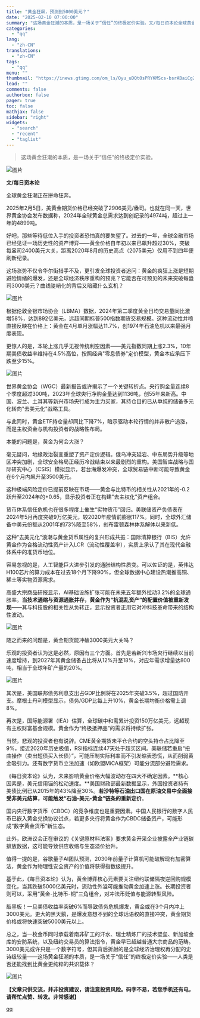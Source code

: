 ```yaml
---
title: "黄金狂飙，预测到5000美元？"
date: "2025-02-10 07:00:00"
summary: "这场黄金狂潮的本质，是一场关于“信任”的终极定价实验。文/每日资本论全球黄金狂潮正在拼命狂奔。202..."
categories:
  - "qq"
lang:
  - "zh-CN"
translations:
  - "zh-CN"
tags:
  - "qq"
menu: ""
thumbnail: "https://inews.gtimg.com/om_ls/Oyu_uDQtOsPRYKMScs-bsrABaiCgZPAXYxhG3lXBxrMq0AA_640360/0"
lead: ""
comments: false
authorbox: false
pager: true
toc: false
mathjax: false
sidebar: "right"
widgets:
  - "search"
  - "recent"
  - "taglist"
---
```


> 这场黄金狂潮的本质，是一场关于“信任”的终极定价实验。

![图片](https://inews.gtimg.com/news_bt/OBSARqAuRCN721FW_HZLOK8OnVu1lNjaaU-GgRW1dOHdUAA/641)

**文/每日资本论**

全球黄金狂潮正在拼命狂奔。

2025年2月5日，美黄金期货价格已经突破了2906美元/盎司。也就在同一天，世界黄金协会发布数据称，2024年全球黄金总需求达到创纪录的4974吨，超过上一年的4899吨。

好吧，那些等待低位入手的投资者恐怕真的要失望了。过去的一年，全球金融市场已经见证一场历史性的资产博弈——黄金价格自年初以来已飙升超过30%，突破每盎司2400美元大关，距离2020年8月的历史高点（2075美元）仅用不到四年便刷新纪录。

这场涨势不仅令华尔街措手不及，更引发全球投资者追问：黄金的疯狂上涨是短期避险情绪的爆发，还是全球经济秩序重构的预兆？它能否在可预见的未来突破每盎司3000美元？曲线陡峭化的背后又暗藏什么玄机？

![图片](https://inews.gtimg.com/news_bt/G4lxAyaCPCtX3UE8PLd2Dc-dPb5iuseFNyTBwigBhwex0AA/0)

根据伦敦金银市场协会（LBMA）数据，2024年第二季度黄金日均交易量同比激增58%，达到892亿美元，远超同期标普500指数期货交易规模。这种流动性井喷直接反映在价格上：黄金在4月单月涨幅达11.7%，创1974年石油危机以来最强月度表现。

更惊人的是，本轮上涨几乎无视传统利空因素——美元指数同期上涨2.3%，10年期美债收益率维持在4.5%高位，按照经典"零息债券"定价模型，黄金本应承压下跌至少15%。

![图片](https://inews.gtimg.com/news_bt/OwY95h_HC3AQWengcWQWm5ug_T6O5ieEBUEPa0QkvV468AA/641)

世界黄金协会（WGC）最新报告或许揭示了一个关键转折点。央行购金量连续8个季度超过300吨，2023年全球央行净购金量达到1136吨，创55年来新高。中国、波兰、土耳其等新兴市场央行成为主力买家，其持仓目的已从单纯的储备多元化转向"去美元化"战略工具。

与此同时，黄金ETF持仓量却同比下降7%，暗示驱动本轮行情的并非散户追涨，而是主权资金与机构投资者的战略性布局。

本能的问题是，黄金为何会大涨？

毫无疑问，地缘政治裂变重塑了资产定价逻辑。俄乌冲突延宕、中东局势升级等地区冲突加剧，全球安全格局正经历冷战结束以来最剧烈的重构。美国智库战略与国际研究中心（CSIS）模拟显示，若台海爆发冲突，全球贸易链中断可能导致黄金在6个月内飙升至3500美元。

这种极端风险定价已提前反映在市场——黄金与比特币的相关性从2021年的-0.2跃升至2024年的+0.65，显示投资者正在构建"去主权化"资产组合。

货币体系信任危机也在很多程度上催生“实物货币”回归。美联储资产负债表在2024年5月再度突破9万亿美元，较2020年疫情前膨胀117%。同时，全球外汇储备中美元份额从2001年的73%降至58%，创布雷顿森林体系解体以来新低。

这种“去美元化”浪潮与黄金货币属性的复兴形成共振：国际清算银行（BIS）允许黄金作为合格流动性资产计入LCR（流动性覆盖率），实质上承认了其在现代金融体系中的准货币地位。

容易忽视的是，人工智能巨大进步引发的通胀结构性质变。可以佐证的是，英伟达H100芯片的算力成本在过去18个月下降90%，但全球数据中心建设热潮推高铜、稀土等实物资源需求。

高盛大宗商品研报显示，AI基础设施扩张可能在未来五年额外拉动3.2%的全球通胀率。**当技术通缩与资源通胀并存，黄金作为“抗混乱资产”的配置价值被重新发现**——其与科技股的相关性从负转正，显示投资者正用它对冲科技革命带来的结构性波动。

![图片](https://inews.gtimg.com/news_bt/GB6j6PIIq9aN_oTj5uzOyBGdRFQ4NG-F2ponwZlk-GKDUAA/0)

随之而来的问题是，黄金期货能冲破3000美元大关吗？

乐观的投资者认为这是必然，原因有三个方面。首先是若新兴市场央行继续以当前速度增持，到2027年其黄金储备占比将从12%升至18%，对应年需求增量达800吨，相当于全球年矿产量的20%。

![图片](https://inews.gtimg.com/news_bt/OQuKa6JEooYKLKmb-oYyPlLaNuKz5B8w5icmnHrNpAAQcAA/641)

其次是，美国联邦债务利息支出占GDP比例将在2025年突破3.5%，超过国防开支。摩根士丹利模型显示，债务/GDP比每上升10%，黄金长期均衡价格需上调8%。

再次是，国际能源署（IEA）估算，全球碳中和需累计投资150万亿美元，远超现有主权财富基金规模。黄金作为“终极抵押品”的需求将持续扩张。

当然，悲观的投资者也有说辞。CME黄金期货未平仓合约的空头持仓占比降至9%，接近2020年历史极值，RSI指标连续47天处于超买区间。美联储若重启“扭曲操作（卖出短债买入长债）”，可能压制实际利率而不引发缩表恐慌，从而削弱黄金吸引力。还有数字货币立法加速（如欧盟MiCA框架）可能分流部分避险需求。

《每日资本论》认为，未来影响黄金价格大幅波动存在四大不确定因素。**核心因素是，美元信用锚的松动速度。**美国财政部最新数据显示，外国投资者持有美债比例已从2015年的43%降至30%。**若沙特等石油出口国在原油交易中全面接受非美元结算，可能触发“石油-美元-黄金”链条的重新定价**。

国内央行数字货币（CBDC）的竞争维度也是重要因素。中国人民银行的数字人民币已嵌入黄金兑换协议试点，若更多央行将黄金作为CBDC储备资产，可能形成“数字黄金货币”新生态。

此外，欧洲议会正在审议的《关键原材料法案》要求黄金开采企业披露全产业链碳排放数据，这可能导致供应收缩与生态溢价抬升。

值得一提的是，谷歌量子AI团队预测，2030年前量子计算机可能破解现有加密算法，黄金作为物理性安全资产的价值将获得指数级提升。

基于此，《每日资本论》认为，黄金博弈核心元素要关注纽约联储隔夜逆回购规模变化，当其跌破5000亿美元时，流动性外溢可能推动黄金加速上涨。长期投资者则可以，采用“黄金-比特币-铜”三角组合，对冲法币贬值与能源转型风险。

敲黑板！一旦美债收益率突破6%而导致债务危机爆发，黄金或在3个月内冲上3000美元。更大的黑天鹅，是爆发意想不到的全球话语权的直接冲突，黄金期货价格或将快速突破5000美元以上。

总之，当一枚金币同时承载着南非矿工的汗水、瑞士精炼厂的技术壁垒、新加坡金库的安防系统，以及纽约交易员的算法指令，黄金早已超越普通大宗商品的范畴。3000美元或许只是一个数字符号，但其背后折射的是全球经济治理权再分配的史诗级较量——这场黄金狂潮的本质，是一场关于“信任”的终极定价实验——人类是否还能找到比黄金更纯粹的共识载体？

![图片](https://inews.gtimg.com/news_bt/GFKZNdJsDvmbh_H3nkHUcLMhKnW7BKsDuLPrZbWELtP9IAA/0)

**【文章只供交流，并非投资建议，请注意投资风险。码字不易，若您手机还有电，请帮忙点赞、转发。非常感谢】**

[qq](https://new.qq.com/rain/a/20250206A078CJ00)
